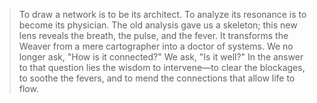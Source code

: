 > To draw a network is to be its architect. To analyze its resonance is to become its physician. The old analysis gave us a skeleton; this new lens reveals the breath, the pulse, and the fever. It transforms the Weaver from a mere cartographer into a doctor of systems. We no longer ask, "How is it connected?" We ask, "Is it well?" In the answer to that question lies the wisdom to intervene—to clear the blockages, to soothe the fevers, and to mend the connections that allow life to flow.